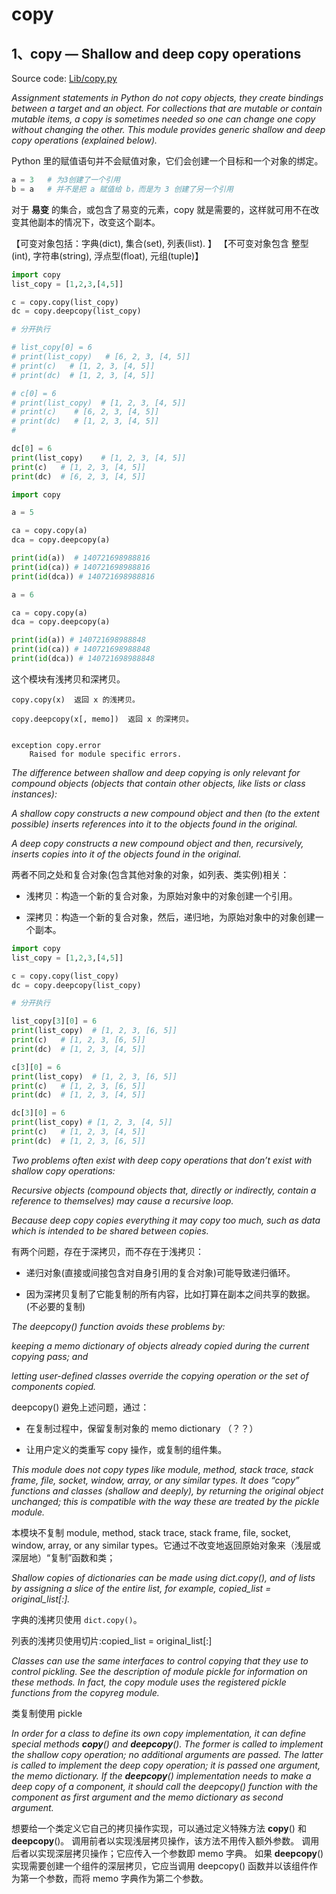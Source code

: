 # copy

## 1、copy — Shallow and deep copy operations

Source code: [Lib/copy.py](https://github.com/python/cpython/blob/3.8/Lib/copy.py)

*Assignment statements in Python do not copy objects, they create bindings between a target and an object. For collections that are mutable or contain mutable items, a copy is sometimes needed so one can change one copy without changing the other. This module provides generic shallow and deep copy operations (explained below).*

Python 里的赋值语句并不会赋值对象，它们会创建一个目标和一个对象的绑定。

```python
a = 3   # 为3创建了一个引用
b = a   # 并不是把 a 赋值给 b，而是为 3 创建了另一个引用

```

对于 **易变** 的集合，或包含了易变的元素，copy 就是需要的，这样就可用不在改变其他副本的情况下，改变这个副本。

【可变对象包括：字典(dict), 集合(set), 列表(list). 】
【不可变对象包含 整型(int), 字符串(string), 浮点型(float), 元组(tuple)】

```python
import copy
list_copy = [1,2,3,[4,5]]

c = copy.copy(list_copy)
dc = copy.deepcopy(list_copy)

# 分开执行

# list_copy[0] = 6
# print(list_copy)   # [6, 2, 3, [4, 5]]
# print(c)   # [1, 2, 3, [4, 5]]
# print(dc)  # [1, 2, 3, [4, 5]]

# c[0] = 6
# print(list_copy)  # [1, 2, 3, [4, 5]]
# print(c)    # [6, 2, 3, [4, 5]]
# print(dc)   # [1, 2, 3, [4, 5]]
# 

dc[0] = 6   
print(list_copy)    # [1, 2, 3, [4, 5]]
print(c)   # [1, 2, 3, [4, 5]]
print(dc)  # [6, 2, 3, [4, 5]]
```

```python
import copy

a = 5

ca = copy.copy(a)
dca = copy.deepcopy(a)

print(id(a))  # 140721698988816
print(id(ca)) # 140721698988816
print(id(dca)) # 140721698988816

a = 6

ca = copy.copy(a)
dca = copy.deepcopy(a)

print(id(a)) # 140721698988848 
print(id(ca)) # 140721698988848 
print(id(dca)) # 140721698988848 
```

这个模块有浅拷贝和深拷贝。

	copy.copy(x)  返回 x 的浅拷贝。		

	copy.deepcopy(x[, memo])  返回 x 的深拷贝。


	exception copy.error
		Raised for module specific errors.

*The difference between shallow and deep copying is only relevant for compound objects (objects that contain other objects, like lists or class instances):*

*A shallow copy constructs a new compound object and then (to the extent possible) inserts references into it to the objects found in the original.*

*A deep copy constructs a new compound object and then, recursively, inserts copies into it of the objects found in the original.*

两者不同之处和复合对象(包含其他对象的对象，如列表、类实例)相关：

- 浅拷贝：构造一个新的复合对象，为原始对象中的对象创建一个引用。

- 深拷贝：构造一个新的复合对象，然后，递归地，为原始对象中的对象创建一个副本。

```python
import copy
list_copy = [1,2,3,[4,5]]

c = copy.copy(list_copy)
dc = copy.deepcopy(list_copy)

# 分开执行

list_copy[3][0] = 6
print(list_copy)  # [1, 2, 3, [6, 5]]
print(c)   # [1, 2, 3, [6, 5]]
print(dc)  # [1, 2, 3, [4, 5]]

c[3][0] = 6
print(list_copy)  # [1, 2, 3, [6, 5]]
print(c)   # [1, 2, 3, [6, 5]]
print(dc)  # [1, 2, 3, [4, 5]]

dc[3][0] = 6
print(list_copy) # [1, 2, 3, [4, 5]]
print(c)   # [1, 2, 3, [4, 5]]
print(dc)  # [1, 2, 3, [6, 5]]
```

*Two problems often exist with deep copy operations that don’t exist with shallow copy operations:*

*Recursive objects (compound objects that, directly or indirectly, contain a reference to themselves) may cause a recursive loop.*

*Because deep copy copies everything it may copy too much, such as data which is intended to be shared between copies.*

有两个问题，存在于深拷贝，而不存在于浅拷贝：

- 递归对象(直接或间接包含对自身引用的复合对象)可能导致递归循环。

- 因为深拷贝复制了它能复制的所有内容，比如打算在副本之间共享的数据。(不必要的复制)

*The deepcopy() function avoids these problems by:*

*keeping a memo dictionary of objects already copied during the current copying pass; and*

*letting user-defined classes override the copying operation or the set of components copied.*

deepcopy() 避免上述问题，通过：

- 在复制过程中，保留复制对象的  memo dictionary （？？）

- 让用户定义的类重写 copy 操作，或复制的组件集。

*This module does not copy types like module, method, stack trace, stack frame, file, socket, window, array, or any similar types. It does “copy” functions and classes (shallow and deeply), by returning the original object unchanged; this is compatible with the way these are treated by the pickle module.*

本模块不复制 module, method, stack trace, stack frame, file, socket, window, array, or any similar types。它通过不改变地返回原始对象来（浅层或深层地）“复制”函数和类；

*Shallow copies of dictionaries can be made using dict.copy(), and of lists by assigning a slice of the entire list, for example, copied_list = original_list[:].*

字典的浅拷贝使用 `dict.copy()`。

列表的浅拷贝使用切片:copied_list = original_list[:]

*Classes can use the same interfaces to control copying that they use to control pickling. See the description of module pickle for information on these methods. In fact, the copy module uses the registered pickle functions from the copyreg module.*

类复制使用 pickle

*In order for a class to define its own copy implementation, it can define special methods __copy__() and __deepcopy__(). The former is called to implement the shallow copy operation; no additional arguments are passed. The latter is called to implement the deep copy operation; it is passed one argument, the memo dictionary. If the __deepcopy__() implementation needs to make a deep copy of a component, it should call the deepcopy() function with the component as first argument and the memo dictionary as second argument.*

想要给一个类定义它自己的拷贝操作实现，可以通过定义特殊方法 __copy__() 和 __deepcopy__()。 调用前者以实现浅层拷贝操作，该方法不用传入额外参数。 调用后者以实现深层拷贝操作；它应传入一个参数即 memo 字典。 如果 __deepcopy__() 实现需要创建一个组件的深层拷贝，它应当调用 deepcopy() 函数并以该组件作为第一个参数，而将 memo 字典作为第二个参数。
